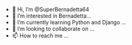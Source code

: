 - 👋 Hi, I’m @SuperBernadetta64
- 👀 I’m interested in Bernadetta...
- 🌱 I’m currently learning Python and Django ...
- 💞️ I’m looking to collaborate on ...
- 📫 How to reach me ...

<!---
SuperBernadetta64/SuperBernadetta64 is a ✨ special ✨ repository because its `README.md` (this file) appears on your GitHub profile.
You can click the Preview link to take a look at your changes.
--->
